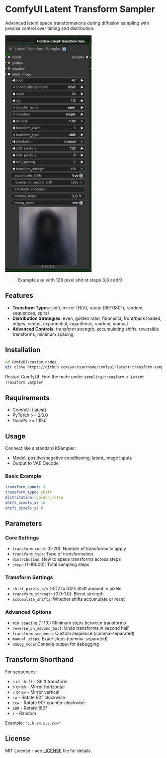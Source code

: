 # ComfyUI Latent Transform Sampler

Advanced latent space transformations during diffusion sampling with precise control over timing and distribution.

![Demo](demo.gif)

> **Example use with 128 pixel shit at steps 3,6 and 9** 

## Features

- **Transform Types**: shift, mirror (H/V), rotate (90°/180°), random, sequences, spiral
- **Distribution Strategies**: even, golden ratio, fibonacci, front/back loaded, edges, center, exponential, logarithmic, random, manual
- **Advanced Controls**: transform strength, accumulating shifts, reversible transforms, minimum spacing

## Installation

```bash
cd ComfyUI/custom_nodes
git clone https://github.com/yourusername/comfyui-latent-transform-sampler
```

Restart ComfyUI. Find the node under `sampling/transform > Latent Transform Sampler`

## Requirements

- ComfyUI (latest)
- PyTorch >= 2.0.0
- NumPy >= 1.19.0

## Usage

Connect like a standard KSampler:
- Model, positive/negative conditioning, latent_image inputs
- Output to VAE Decode

### Basic Example

```yaml
transform_count: 3
transform_type: shift
distribution: golden_ratio
shift_pixels_x: 16
shift_pixels_y: 0
```

## Parameters

### Core Settings
- `transform_count` (0-20): Number of transforms to apply
- `transform_type`: Type of transformation
- `distribution`: How to space transforms across steps
- `steps` (1-10000): Total sampling steps

### Transform Settings
- `shift_pixels_x/y` (-512 to 512): Shift amount in pixels
- `transform_strength` (0.0-1.0): Blend strength
- `accumulate_shifts`: Whether shifts accumulate or reset

### Advanced Options
- `min_spacing` (1-10): Minimum steps between transforms
- `reverse_on_second_half`: Undo transforms in second half
- `transform_sequence`: Custom sequence (comma-separated)
- `manual_steps`: Exact steps (comma-separated)
- `debug_mode`: Console output for debugging

## Transform Shorthand

For sequences:
- `s` or `shift` - Shift transform
- `h` or `mh` - Mirror horizontal
- `v` or `mv` - Mirror vertical
- `cw` - Rotate 90° clockwise
- `ccw` - Rotate 90° counter-clockwise
- `180` - Rotate 180°
- `r` - Random

Example: `"s,h,cw,s,v,ccw"`

## License

MIT License - see [LICENSE](LICENSE) file for details.
